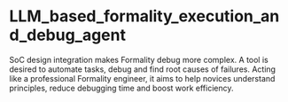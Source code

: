 # LLM_based_formality_execution_and_debug_agent
SoC design integration makes Formality debug more complex. A tool is desired to automate tasks, debug and find root causes of failures. Acting like a professional Formality engineer, it aims to help novices understand principles, reduce debugging time and boost work efficiency.
